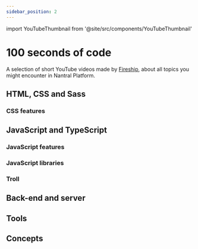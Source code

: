 ```yaml
---
sidebar_position: 2
---
```


import YouTubeThumbnail from '@site/src/components/YouTubeThumbnail'

# 100 seconds of code

A selection of short YouTube videos made by [Fireship](https://youtube.com/playlist?list=PL0vfts4VzfNiI1BsIK5u7LpPaIDKMJIDN),
about all topics you might encounter in Nantral Platform.

## HTML, CSS and Sass

<YouTubeThumbnail alt="HTML" url="https://youtu.be/ok-plXXHlWw" />
<YouTubeThumbnail alt="CSS" url="https://youtu.be/OEV8gMkCHXQ" />
<YouTubeThumbnail alt="Sass" url="https://youtu.be/akDIJa0AP5c" />

### CSS features

<YouTubeThumbnail alt="CSS flexbox" url="https://youtu.be/K74l26pE4YA" />
<YouTubeThumbnail alt="CSS grid" url="https://youtu.be/uuOXPWCh-6o" />

## JavaScript and TypeScript

<YouTubeThumbnail alt="JavaScript" url="https://youtu.be/DHjqpvDnNGE" />
<YouTubeThumbnail alt="TypeScript" url="https://youtu.be/zQnBQ4tB3ZA" />

### JavaScript features

<YouTubeThumbnail alt="The ? operator" url="https://youtu.be/O0gmXbN7lVE" />
<YouTubeThumbnail alt="Array map" url="https://youtu.be/DC471a9qrU4" />
<YouTubeThumbnail alt="Array reduce" url="https://youtu.be/tVCYa_bnITg" />
<YouTubeThumbnail alt="JS destructuring" url="https://youtu.be/UgEaJBz3bjY" />
<YouTubeThumbnail alt="JS modules" url="https://youtu.be/qgRUr-YUk1Q" />
<YouTubeThumbnail alt="JS regex" url="https://youtu.be/sXQxhojSdZM" />

### JavaScript libraries

<YouTubeThumbnail alt="React" url="https://youtu.be/Tn6-PIqc4UM" />
<YouTubeThumbnail alt="React Query" url="https://youtu.be/novnyCaa7To" />
<YouTubeThumbnail alt="Vite" url="https://youtu.be/KCrXgy8qtjM" />

### Troll

<YouTubeThumbnail alt="JS for the haters" url="https://youtu.be/aXOChLn5ZdQ" />
<YouTubeThumbnail alt="React for the haters" url="https://youtu.be/HyWYpM_S-2c" />

## Back-end and server

<YouTubeThumbnail alt="Python" url="https://youtu.be/x7X9w_GIm1s" />
<YouTubeThumbnail alt="PostgreSQL" url="https://youtu.be/n2Fluyr3lbc" />
<YouTubeThumbnail alt="DevOps CI/CD" url="https://youtu.be/scEDHsr3APg" />
<YouTubeThumbnail alt="Docker" url="https://youtu.be/Gjnup-PuquQ" />
<YouTubeThumbnail alt="Nginx" url="https://youtu.be/JKxlsvZXG7c" />

## Tools

<YouTubeThumbnail alt="Bash" url="https://youtu.be/I4EWvMFj37g" />
<YouTubeThumbnail alt="VS code" url="https://youtu.be/KMxo3T_MTvY" />
<YouTubeThumbnail alt="Git" url="https://youtu.be/hwP7WQkmECE" />
<YouTubeThumbnail alt="Pull Requests" url="https://youtu.be/8lGpZkjnkt4" />

## Concepts

<YouTubeThumbnail alt="PWA" url="https://youtu.be/sFsRylCQblw" />
<YouTubeThumbnail alt="Rest API" url="https://youtu.be/-MTSQjw5DrM" />
